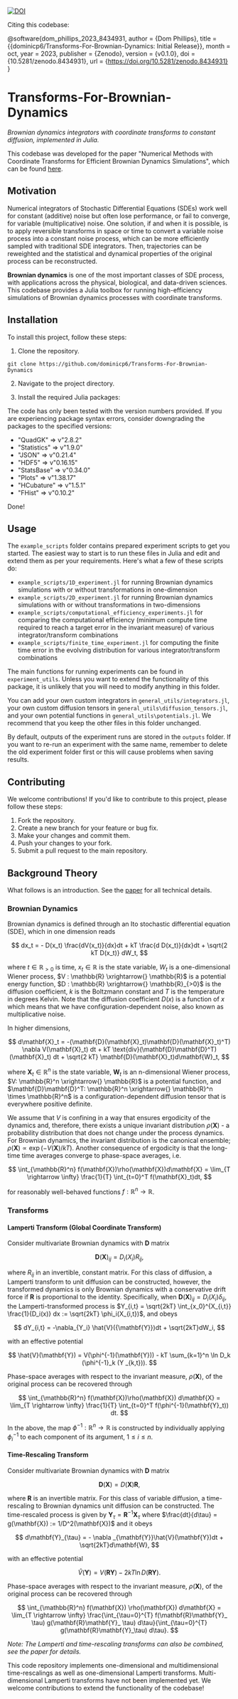 [![DOI](https://zenodo.org/badge/616585156.svg)](https://zenodo.org/badge/latestdoi/616585156)

Citing this codebase:

@software{dom_phillips_2023_8434931,
  author       = {Dom Phillips},
  title        = {{dominicp6/Transforms-For-Brownian-Dynamics: 
                   Initial Release}},
  month        = oct,
  year         = 2023,
  publisher    = {Zenodo},
  version      = {v0.1.0},
  doi          = {10.5281/zenodo.8434931},
  url          = {https://doi.org/10.5281/zenodo.8434931}
}

# Transforms-For-Brownian-Dynamics

*Brownian dynamics integrators with coordinate transforms to constant diffusion, implemented in Julia.*

This codebase was developed for the paper "Numerical Methods with Coordinate Transforms for Efficient Brownian Dynamics Simulations", which can be found [here](https://arxiv.org/abs/2307.02913).

## Motivation
Numerical integrators of Stochastic Differential Equations (SDEs) work well for constant (additive) noise but often lose performance, or fail to converge, for variable (multiplicative) noise. One solution, if and when it is possible, is to apply reversible transforms in space or time to convert a variable noise process into a constant noise process, which can be more efficiently sampled with traditional SDE integrators. Then, trajectories can be reweighted and the statistical and dynamical properties of the original process can be reconstructed. 

**Brownian dynamics** is one of the most important classes of SDE process, with applications across the physical, biological, and data-driven sciences. This codebase provides a Julia toolbox for running high-efficiency simulations of Brownian dynamics processes with coordinate transforms.

## Installation

To install this project, follow these steps:

1. Clone the repository.

`git clone https://github.com/dominicp6/Transforms-For-Brownian-Dynamics`

2. Navigate to the project directory.

3. Install the required Julia packages:

The code has only been tested with the version numbers provided. If you are experiencing package syntax errors, consider downgrading the packages to the specified versions:

 - "QuadGK"     => v"2.8.2"
 - "Statistics" => v"1.9.0"
 - "JSON"       => v"0.21.4"
 - "HDF5"       => v"0.16.15"
 - "StatsBase"  => v"0.34.0"
 - "Plots"      => v"1.38.17"
 - "HCubature"  => v"1.5.1"
 - "FHist"      => v"0.10.2"

Done!

## Usage

The `example_scripts` folder contains prepared experiment scripts to get you started. The easiest way to start is to run these files in Julia and edit and extend them as per your requirements. Here's what a few of these scripts do:
- `example_scripts/1D_experiment.jl` for running Brownian dynamics simulations with or without transformations in one-dimension
- `example_scripts/2D_experiment.jl` for running Brownian dynamics simulations with or without transformations in two-dimensions
- `example_scripts/computational_efficiency_experiments.jl` for comparing the computational efficiency (minimum compute time required to reach a target error in the invariant measure) of various integrator/transform combinations
- `example_scripts/finite_time_experiment.jl` for computing the finite time error in the evolving distribution for various integrator/transform combinations

The main functions for running experiments can be found in `experiment_utils`. Unless you want to extend the functionality of this package, it is unlikely that you will need to modify anything in this folder.

You can add your own custom integrators in `general_utils/integrators.jl`, your own custom diffusion tensors in `general_utils\diffusion_tensors.jl`, and your own potential functions in `general_utils\potentials.jl`. We recommend that you keep the other files in this folder unchanged.

By default, outputs of the experiment runs are stored in the `outputs` folder. If you want to re-run an experiment with the same name, remember to delete the old experiment folder first or this will cause problems when saving results.

## Contributing

We welcome contributions! If you'd like to contribute to this project, please follow these steps:

1. Fork the repository.
2. Create a new branch for your feature or bug fix.
3. Make your changes and commit them.
4. Push your changes to your fork.
5. Submit a pull request to the main repository.

## Background Theory
What follows is an introduction. See the [paper](https://arxiv.org/abs/2307.02913) for all technical details.

### Brownian Dynamics
Brownian dynamics is defined through an Ito stochastic differential equation (SDE), which in one dimension reads

$$
    dx_t = - D(x_t) \frac{dV(x_t)}{dx}dt + kT \frac{d D(x_t)}{dx}dt + \sqrt{2 kT D(x_t)} dW_t,
$$

where $`t \in \mathbb{R}_{>0}`$ is time, $`x_t \in \mathbb{R}`$ is the state variable, $`W_t`$ is a one-dimensional Wiener process, $`V : \mathbb{R} \xrightarrow{} \mathbb{R}`$ is a potential energy function, $`D : \mathbb{R} \xrightarrow{} \mathbb{R}_{>0}`$ is the diffusion coefficient, $`k`$ is the Boltzmann constant and $`T`$ is the temperature in degrees Kelvin. Note that the diffusion coefficient $`D(x)`$ is a function of $x$ which means that we have configuration-dependent noise, also known as multiplicative noise. 

In higher dimensions, 

$$
   d\mathbf{X}_t = -(\mathbf{D}(\mathbf{X}_t)\mathbf{D}(\mathbf{X}_t)^T) \nabla V(\mathbf{X}_t) dt + kT \text{div}(\mathbf{D}\mathbf{D}^T)(\mathbf{X}_t) dt + \sqrt{2 kT} \mathbf{D}(\mathbf{X}_t)d\mathbf{W}_t,
$$

where $`\mathbf{X}_t \in \mathbb{R}^n`$ is the state variable, $`\mathbf{W}_t`$ is an n-dimensional Wiener process, $`V: \mathbb{R}^n \xrightarrow{} \mathbb{R}`$ is a potential function, and $`\mathbf{D}\mathbf{D}^T: \mathbb{R}^n \xrightarrow{} \mathbb{R}^n \times \mathbb{R}^n`$ is a configuration-dependent diffusion tensor that is everywhere positive definite.

We assume that $`V`$ is confining in a way that ensures ergodicity of the dynamics and, therefore, there exists a unique invariant distribution $`\rho(\mathbf{X})`$ - a probability distribution that does not change under the process dynamics. For Brownian dynamics, the invariant distribution is the canonical ensemble; $`\rho(\mathbf{X}) \propto \exp{\left(- V(\mathbf{X})/kT\right)}`$. Another consequence of ergodicity is that the long-time time averages converge to phase-space averages, i.e.

$$
\int_{\mathbb{R}^n} f(\mathbf{X})\rho(\mathbf{X})d\mathbf{X} = \lim_{T \rightarrow \infty} \frac{1}{T} \int_{t=0}^T f(\mathbf{X}_t)dt,
$$

for reasonably well-behaved functions $`f: \mathbb{R}^n \rightarrow \mathbb{R}`$.

### Transforms
#### Lamperti Transform (Global Coordinate Transform)

Consider multivariate Brownian dynamics with $`\mathbf{D}`$ matrix

$$
  \mathbf{D}(\mathbf{X})_{ij} = D_i  (X_i) R _{ij},
$$

where $`R_{ij}`$ in an invertible, constant matrix. For this class of diffusion,  a Lamperti transform to unit diffusion can be constructed, however, the transformed dynamics is only Brownian dynamics with a conservative drift force if $`\mathbf{R}`$ is proportional to the identity. Specifically, when $`\mathbf{D}(\mathbf{X})_{ij} = D_i(X_i)\delta_{ij}`$, the Lamperti-transformed process is $`Y_{i,t} = \sqrt{2kT} \int_{x_0}^{X_{i,t}} \frac{1}{D_i(x)} dx := \sqrt{2kT} \phi_i(X_{i,t})`$, and obeys

$$
  dY_{i,t} = -\nabla_{Y_i} \hat{V}({\mathbf{Y}})dt + \sqrt{2kT}dW_i,
$$

with an effective potential 

$$
    \hat{V}(\mathbf{Y}) = V(\phi^{-1}(\mathbf{Y})) - kT \sum_{k=1}^n \ln D_k (\phi^{-1}_k (Y _{k,t})).
$$

Phase-space averages with respect to the invariant measure, $`\rho(\mathbf{X})`$, of the original process can be recovered through

$$
\int_{\mathbb{R}^n} f(\mathbf{X})\rho(\mathbf{X}) d\mathbf{X} = \lim_{T \rightarrow \infty} \frac{1}{T} \int_{t=0}^T f(\phi^{-1}(\mathbf{Y}_t)) dt.
$$

In the above, the map $`\phi^{-1}: \mathbb{R}^n \rightarrow \mathbb{R}`$ is constructed by individually applying $`\phi_i^{-1}`$ to each component of its argument, $`1 \leq i \leq n`$.

#### Time-Rescaling Transform

Consider multivariate Brownian dynamics with $\mathbf{D}$ matrix

$$
\mathbf{D}(\mathbf{X}) = D(\mathbf{X})\mathbf{R},
$$

where $`\mathbf{R}`$ is an invertible matrix. For this class of variable diffusion, a time-rescaling to Brownian dynamics unit diffusion can be constructed. The time-rescaled process is given by $`\mathbf{Y}_\tau = \mathbf{R}^{-1}\mathbf{X}_\tau`$  where $`\frac{dt}{d\tau} = g(\mathbf{X}) := 1/D^2(\mathbf{X})`$ and it obeys

$$
d\mathbf{Y}_{\tau} = - \nabla _{\mathbf{Y}}\hat{V}(\mathbf{Y})dt + \sqrt{2kT}d\mathbf{W},
$$

with an effective potential

$$
\hat{V}(\mathbf{Y}) = V(\mathbf{RY})- 2kT \ln D(\mathbf{RY}).
$$

Phase-space averages with respect to the invariant measure, $`\rho(\mathbf{X})`$, of the original process can be recovered through

$$
\int_{\mathbb{R}^n} f(\mathbf{X}) \rho(\mathbf{X}) d\mathbf{X} = \lim_{T \rightarrow \infty} \frac{\int_{\tau=0}^{T} f(\mathbf{R}\mathbf{Y}_ \tau) g(\mathbf{R}\mathbf{Y}_ \tau) d\tau}{\int_{\tau=0}^{T} g(\mathbf{R}\mathbf{Y}_\tau) d\tau}.
$$

*Note: The Lamperti and time-rescaling transforms can also be combined, see the paper for details.*

This code repository implements one-dimensional and multidimensional time-rescalings as well as one-dimensional Lamperti transforms. Multi-dimensional Lamperti transforms have not been implemented yet. We welcome contributions to extend the functionality of the codebase!

